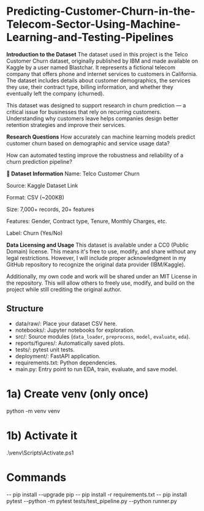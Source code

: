 # Predicting-Customer-Churn-in-the-Telecom-Sector-Using-Machine-Learning-and-Testing-Pipelines

**Introduction to the Dataset**
The dataset used in this project is the Telco Customer Churn dataset, originally published by IBM and made available on Kaggle by a user named Blastchar. It represents a fictional telecom company that offers phone and internet services to customers in California. The dataset includes details about customer demographics, the services they use, their contract type, billing information, and whether they eventually left the company (churned).

This dataset was designed to support research in churn prediction — a critical issue for businesses that rely on recurring customers. Understanding why customers leave helps companies design better retention strategies and improve their services.


**Research Questions**
How accurately can machine learning models predict customer churn based on demographic and service usage data?

How can automated testing improve the robustness and reliability of a churn prediction pipeline?

**📂 Dataset Information**
Name: Telco Customer Churn

Source: Kaggle Dataset Link

Format: CSV (~200KB)

Size: 7,000+ records, 20+ features

Features: Gender, Contract type, Tenure, Monthly Charges, etc.

Label: Churn (Yes/No)

**Data Licensing and Usage**
This dataset is available under a CC0 (Public Domain) license. This means it's free to use, modify, and share without any legal restrictions. However, I will include proper acknowledgment in my GitHub repository to recognize the original data provider (IBM/Kaggle).

Additionally, my own code and work will be shared under an MIT License in the repository. This will allow others to freely use, modify, and build on the project while still crediting the original author.

## Structure
- data/raw/: Place your dataset CSV here.
- notebooks/: Jupyter notebooks for exploration.
- src/: Source modules (`data_loader`, `preprocess`, `model`, `evaluate`, `eda`).
- reports/figures/: Automatically saved plots.
- tests/: pytest unit tests.
- deployment/: FastAPI application.
- requirements.txt: Python dependencies.
- main.py: Entry point to run EDA, train, evaluate, and save model.
# 1a) Create venv (only once)
python -m venv venv

# 1b) Activate it
.\venv\Scripts\Activate.ps1

# Commands
-- pip install --upgrade pip
-- pip install -r requirements.txt
-- pip install pytest
--python -m pytest tests/test_pipeline.py
--python runner.py

